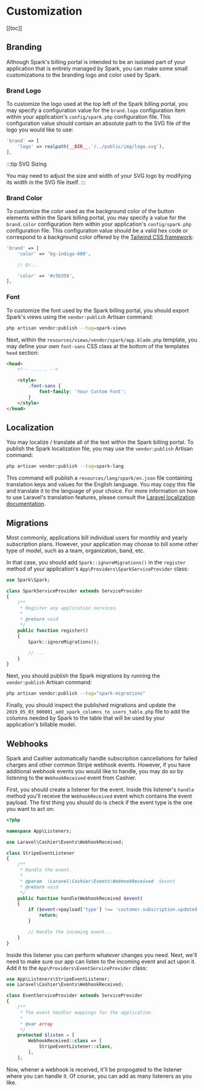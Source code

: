 # Customization

[[toc]]

## Branding

Although Spark's billing portal is intended to be an isolated part of your application that is entirely managed by Spark, you can make some small customizations to the branding logo and color used by Spark.

### Brand Logo

To customize the logo used at the top left of the Spark billing portal, you may specify a configuration value for the `brand.logo` configuration item within your application's `config/spark.php` configuration file. This configuration value should contain an absolute path to the SVG file of the logo you would like to use:

```php
'brand' => [
    'logo' => realpath(__DIR__.'/../public/img/logo.svg'),
],
```

:::tip SVG Sizing

You may need to adjust the size and width of your SVG logo by modifying its width in the SVG file itself.
:::

### Brand Color

To customize the color used as the background color of the button elements within the Spark billing portal, you may specify a value for the `brand.color` configuration item within your application's `config/spark.php` configuration file. This configuration value should be a valid hex code or correspond to a background color offered by the [Tailwind CSS framework](https://tailwindcss.com/docs/customizing-colors):

```php
'brand' => [
    'color' => 'bg-indigo-600',

    // Or...

    'color' => '#c5b358',
],
```

### Font

To customize the font used by the Spark billing portal, you should export Spark's views using the `vendor:publish` Artisan command:

```bash
php artisan vendor:publish --tag=spark-views
```

Next, within the `resources/views/vendor/spark/app.blade.php` template, you may define your own `font-sans` CSS class at the bottom of the templates `head` section:

```html
<head>
    <!-- ...... -->

    <style>
        .font-sans {
            font-family: 'Your Custom Font';
        }
    </style>
</head>
```

## Localization

You may localize / translate all of the text within the Spark billing portal. To publish the Spark localization file, you may use the `vendor:publish` Artisan command:

```bash
php artisan vendor:publish --tag=spark-lang
```

This command will publish a `resources/lang/spark/en.json` file containing translation keys and values for the English language. You may copy this file and translate it to the language of your choice. For more information on how to use Laravel's translation features, please consult the [Laravel localization documentation](https://laravel.com/docs/localization#using-translation-strings-as-keys).

## Migrations

Most commonly, applications bill individual users for monthly and yearly subscription plans. However, your application may choose to bill some other type of model, such as a team, organization, band, etc.

In that case, you should add `Spark::ignoreMigrations()` in the `register` method of your application's `App\Providers\SparkServiceProvider` class:

```php
use Spark\Spark;

class SparkServiceProvider extends ServiceProvider
{
    /**
     * Register any application services.
     *
     * @return void
     */
    public function register()
    {
        Spark::ignoreMigrations();

        // ...
    }
}
```

Next, you should publish the Spark migrations by running the `vendor:publish` Artisan command:

```bash
php artisan vendor:publish --tag="spark-migrations"
```

Finally, you should inspect the published migrations and update the `2019_05_03_000001_add_spark_columns_to_users_table.php` file to add the columns needed by Spark to the table that will be used by your application's billable model.

## Webhooks

Spark and Cashier automatically handle subscription cancellations for failed charges and other common Stripe webhook events. However, if you have additional webhook events you would like to handle, you may do so by listening to the `WebhookReceived` event from Cashier.

First, you should create a listener for the event. Inside this listener's `handle` method you'll receive the `WebhookReceived` event which contains the event payload. The first thing you should do is check if the event type is the one you want to act on:

```php
<?php

namespace App\Listeners;

use Laravel\Cashier\Events\WebhookReceived;

class StripeEventListener
{
    /**
     * Handle the event.
     *
     * @param  \Laravel\Cashier\Events\WebhookReceived  $event
     * @return void
     */
    public function handle(WebhookReceived $event)
    {
        if ($event->payload['type'] !== 'customer.subscription.updated') {
            return;
        }

        // Handle the incoming event...
    }
}
```

Inside this listener you can perform whatever changes you need. Next, we'll need to make sure our app can listen to the incoming event and act upon it. Add it to the `App\Providers\EventServiceProvider` class:

```php
use App\Listeners\StripeEventListener;
use Laravel\Cashier\Events\WebhookReceived;

class EventServiceProvider extends ServiceProvider
{
    /**
     * The event handler mappings for the application.
     *
     * @var array
     */
    protected $listen = [
        WebhookReceived::class => [
            StripeEventListener::class,
        ],
    ];
```

Now, whener a webhook is received, it'll be propogated to the listener where you can handle it. Of course, you can add as many listeners as you like.
